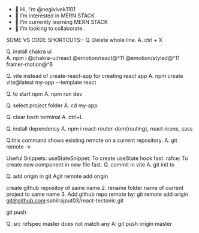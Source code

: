 - 👋 Hi, I’m @negivivek1101
- 👀 I’m interested in MERN STACK
- 🌱 I’m currently learning MERN STACK
- 💞️ I’m looking to collaborate..

<!---
negivivek1101/negivivek1101 is a ✨ special ✨ repository because its `README.md` (this file) appears on your GitHub profile.
You can click the Preview link to take a look at your changes.
--->
SOME VS CODE SHORTCUTS:-
Q. Delete whole line.
A. ctrl + X

Q. install chakra ui <br> A. npm i @chakra-ui/react @emotion/react@^11 @emotion/styled@^11 framer-motion@^6

Q. vite instead of create-react-app for creating react app A. npm create vite@latest my-app --template react

Q. to start npm A. npm run dev

Q. select project folder A. cd my-app

Q. clear bash terminal A. ctrl+L

Q. install dependency A. npm i react-router-dom(routing), react-icons, sass

Q.this command shows existing remote on a current repository. A. git remote -v

Useful Snippets:
useStateSnippet: To create useState hook fast.
rafce: To create new component in new file fast.
Q. commit in vite A. git init to

Q. add origin in git
Agit remote add origin

create github repositoy of same name 2. rename folder name of current project to same name 3. Add github repo remote by: git remote add origin git@github.com:sahilrajput03/react-tectonic.git

git push

Q: src refspec master does not match any
A: git push origin master
